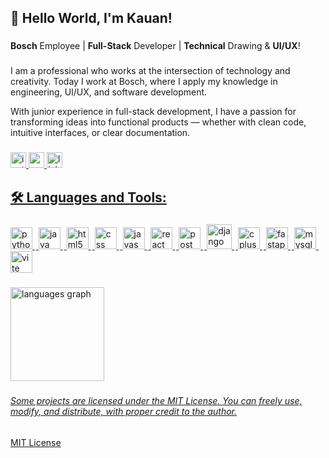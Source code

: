 **<h2>👋 Hello World, I'm Kauan!</h2>**

###

**Bosch** Employee | **Full-Stack** Developer | **Technical** Drawing & **UI/UX**!

###

I am a professional who works at the intersection of technology and creativity. Today I work at Bosch, where I apply my knowledge in engineering, UI/UX, and software development.

With junior experience in full-stack development, I have a passion for transforming ideas into functional products — whether with clean code, intuitive interfaces, or clear documentation.

###

<div align="left">
  <a href="https://www.instagram.com/kauanl01?igsh=MTA1czhyN3liM3l0NQ==" title="Instagram!" /a>
  <img src="https://img.shields.io/static/v1?message=Instagram&logo=instagram&label=&color=2E1065&logoColor=ffffff&labelColor=0000&style=for-the-badge" height="25" alt="instagram logo" />
  <a href="mailto:saleskauan308@gmail.com" title="E-mail!" /a>
  <img src="https://img.shields.io/static/v1?message=Gmail&logo=gmail&label=&color=2E1065&logoColor=ffffff&labelColor=0000&style=for-the-badge" height="25" alt="gmail logo" />
  <a href="https://www.linkedin.com/in/kauan-vin%C3%ADcius-953773359?utm_source=share&utm_campaign=share_via&utm_content=profile&utm_medium=android_app" title="Linkedin!" /a>
  <img src="https://img.shields.io/static/v1?message=LinkedIn&logo=linkedin&label=&color=2E1065&logoColor=white&labelColor=&style=for-the-badge" height="25" alt="linkedin logo" />
</div>

###

**<h2>🛠️ Languages and Tools:</h2>**

###

<div align="left">
  <img src="https://skillicons.dev/icons?i=py" height="35" alt="python logo" title="Python" />
  <img width="2" />
  <img src="https://skillicons.dev/icons?i=java" height="35" alt="java logo" title="Java" />
  <img width="2" />
  <img src="https://skillicons.dev/icons?i=html" height="35" alt="html5 logo" title="HTML5" />
  <img width="2" />
  <img src="https://skillicons.dev/icons?i=css" height="35" alt="css logo" title="CSS3" />
  <img width="2" />
  <img src="https://skillicons.dev/icons?i=js" height="35" alt="javascript logo" title="JavaScript" />
  <img width="2" />
  <img src="https://skillicons.dev/icons?i=react" height="35" alt="react logo" title="React" />
  <img width="2" />
  <img src="https://skillicons.dev/icons?i=postman" height="35" alt="postman logo" title="Postman" />
  <img width="2" />
  <img src="https://skillicons.dev/icons?i=django" height="40" alt="django logo" title="Django" />
  <img width="2" />
  <img src="https://skillicons.dev/icons?i=cpp" height="35" alt="cplusplus logo" title="C++" />
  <img width="2" />
  <img src="https://skillicons.dev/icons?i=fastapi" height="35" alt="fastapi logo" title="FastAPI"  />
  <img width="2" />
  <img src="https://skillicons.dev/icons?i=mysql" height="35" alt="mysql logo" title="MySQL" />
  <img width="2" />
  <img src="https://skillicons.dev/icons?i=vite" height="35" alt="vite logo" title="Vite"  />
</div>

###

<div align="left">
  <img src="https://github-readme-stats.vercel.app/api/top-langs?username=Kauan19-hub&locale=en&hide_title=false&layout=compact&card_width=320&langs_count=10&theme=tokyonight&hide_border=false&order=2&custom_title=Languages%20Graph" height="150" alt="languages graph" />
</div>

###

<h6>Some projects are licensed under the MIT License. You can freely use, modify, and distribute, with proper credit to the author.</h6>

[MIT License](https://opensource.org/licenses/MIT "Access to MIT License")


    
